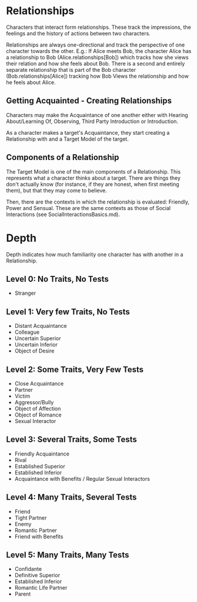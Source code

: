 # Relationships
Characters that interact form relationships. These track the impressions, the feelings and the history of actions between two characters.

Relationships are always one-directional and track the perspective of one character towards the other. E.g.: If Alice meets Bob, the character Alice has a relationship to Bob (Alice.relationships[Bob]) which tracks how she views their relation and how she feels about Bob. There is a second and entirely separate relationship that is part of the Bob character (Bob.relationships[Alice]) tracking how Bob Views the relationship and how he feels about Alice.

## Getting Acquainted - Creating Relationships
Characters may make the Acquaintance of one another either with Hearing About/Learning Of, Observing, Third Party Introduction or Introduction.

As a character makes a target's Acquaintance, they start creating a Relationship with and a Target Model of the target.

## Components of a Relationship
The Target Model is one of the main components of a Relationship. This represents what a character thinks about a target. There are things they don't actually know (for instance, if they are honest, when first meeting them), but that they may come to believe.

Then, there are the contexts in which the relationship is evaluated: Friendly, Power and Sensual. These are the same contexts as those of Social Interactions (see SocialInteractionsBasics.md).

# Depth
Depth indicates how much familiarity one character has with another in a Relationship.

## Level 0: No Traits, No Tests
* Stranger
## Level 1: Very few Traits, No Tests
* Distant Acquaintance
* Colleague
* Uncertain Superior
* Uncertain Inferior
* Object of Desire
## Level 2: Some Traits, Very Few Tests
* Close Acquaintance
* Partner
* Victim
* Aggressor/Bully
* Object of Affection
* Object of Romance
* Sexual Interactor
## Level 3: Several Traits, Some Tests
* Friendly Acquaintance
* Rival
* Established Superior
* Established Inferior
* Acquaintance with Benefits / Regular Sexual Interactors
## Level 4: Many Traits, Several Tests
* Friend
* Tight Partner
* Enemy
* Romantic Partner
* Friend with Benefits
## Level 5: Many Traits, Many Tests
* Confidante
* Definitive Superior
* Established Inferior
* Romantic Life Partner
* Parent

